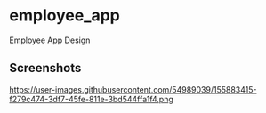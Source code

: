 # employee_app

Employee App Design

## Screenshots
https://user-images.githubusercontent.com/54989039/155883415-f279c474-3df7-45fe-811e-3bd544ffa1f4.png

